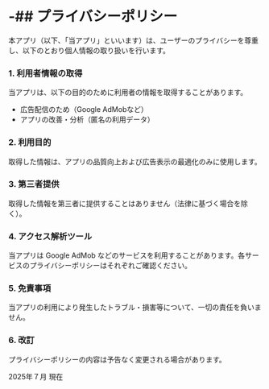 # -## プライバシーポリシー

本アプリ（以下、「当アプリ」といいます）は、ユーザーのプライバシーを尊重し、以下のとおり個人情報の取り扱いを行います。

### 1. 利用者情報の取得
当アプリは、以下の目的のために利用者の情報を取得することがあります。

- 広告配信のため（Google AdMobなど）
- アプリの改善・分析（匿名の利用データ）

### 2. 利用目的
取得した情報は、アプリの品質向上および広告表示の最適化のみに使用します。

### 3. 第三者提供
取得した情報を第三者に提供することはありません（法律に基づく場合を除く）。

### 4. アクセス解析ツール
当アプリは Google AdMob などのサービスを利用することがあります。各サービスのプライバシーポリシーはそれぞれご確認ください。

### 5. 免責事項
当アプリの利用により発生したトラブル・損害等について、一切の責任を負いません。

### 6. 改訂
プライバシーポリシーの内容は予告なく変更される場合があります。

2025年７月 現在
